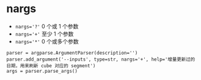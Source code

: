 
# nargs
* `nargs='?'` 0 个或 1 个参数
* `nargs='+'` 至少 1 个参数
* `nargs='*'` 0 个或多个参数

```
parser = argparse.ArgumentParser(description='')
parser.add_argument('--inputs', type=str, nargs='+', help='增量更新过的日期，用来刷新 cube 对应的 segment')
args = parser.parse_args()
```
